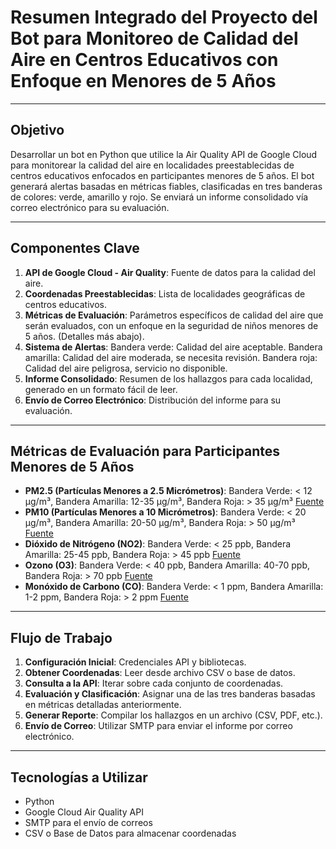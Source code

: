 
# Resumen Integrado del Proyecto del Bot para Monitoreo de Calidad del Aire en Centros Educativos con Enfoque en Menores de 5 Años

---

## Objetivo

Desarrollar un bot en Python que utilice la Air Quality API de Google Cloud para monitorear la calidad del aire en localidades preestablecidas de centros educativos enfocados en participantes menores de 5 años. El bot generará alertas basadas en métricas fiables, clasificadas en tres banderas de colores: verde, amarillo y rojo. Se enviará un informe consolidado vía correo electrónico para su evaluación.

---

## Componentes Clave

1. **API de Google Cloud - Air Quality**: Fuente de datos para la calidad del aire.
2. **Coordenadas Preestablecidas**: Lista de localidades geográficas de centros educativos.
3. **Métricas de Evaluación**: Parámetros específicos de calidad del aire que serán evaluados, con un enfoque en la seguridad de niños menores de 5 años. (Detalles más abajo).
4. **Sistema de Alertas**: Bandera verde: Calidad del aire aceptable. Bandera amarilla: Calidad del aire moderada, se necesita revisión. Bandera roja: Calidad del aire peligrosa, servicio no disponible.
5. **Informe Consolidado**: Resumen de los hallazgos para cada localidad, generado en un formato fácil de leer.
6. **Envío de Correo Electrónico**: Distribución del informe para su evaluación.

---

## Métricas de Evaluación para Participantes Menores de 5 Años

- **PM2.5 (Partículas Menores a 2.5 Micrómetros)**: Bandera Verde: < 12 µg/m³, Bandera Amarilla: 12-35 µg/m³, Bandera Roja: > 35 µg/m³ [Fuente](https://www.epa.gov/pm-pollution/particulate-matter-pm-basics)
- **PM10 (Partículas Menores a 10 Micrómetros)**: Bandera Verde: < 20 µg/m³, Bandera Amarilla: 20-50 µg/m³, Bandera Roja: > 50 µg/m³ [Fuente](https://www.epa.gov/pm-pollution/particulate-matter-pm-basics)
- **Dióxido de Nitrógeno (NO2)**: Bandera Verde: < 25 ppb, Bandera Amarilla: 25-45 ppb, Bandera Roja: > 45 ppb [Fuente](https://www.epa.gov/no2-pollution/basic-information-about-no2)
- **Ozono (O3)**: Bandera Verde: < 40 ppb, Bandera Amarilla: 40-70 ppb, Bandera Roja: > 70 ppb [Fuente](https://www.epa.gov/ozone-pollution)
- **Monóxido de Carbono (CO)**: Bandera Verde: < 1 ppm, Bandera Amarilla: 1-2 ppm, Bandera Roja: > 2 ppm [Fuente](https://www.epa.gov/co-pollution)

---

## Flujo de Trabajo

1. **Configuración Inicial**: Credenciales API y bibliotecas.
2. **Obtener Coordenadas**: Leer desde archivo CSV o base de datos.
3. **Consulta a la API**: Iterar sobre cada conjunto de coordenadas.
4. **Evaluación y Clasificación**: Asignar una de las tres banderas basadas en métricas detalladas anteriormente.
5. **Generar Reporte**: Compilar los hallazgos en un archivo (CSV, PDF, etc.).
6. **Envío de Correo**: Utilizar SMTP para enviar el informe por correo electrónico.

---

## Tecnologías a Utilizar

- Python
- Google Cloud Air Quality API
- SMTP para el envío de correos
- CSV o Base de Datos para almacenar coordenadas
